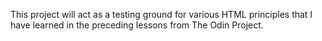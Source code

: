 This project will act as a testing ground for various HTML principles that I have learned in the preceding lessons from The Odin Project.

